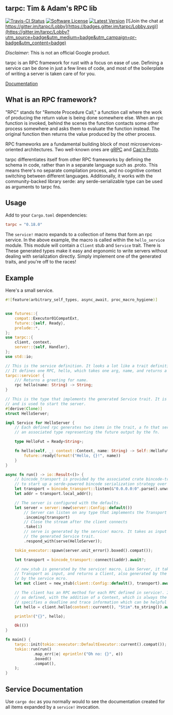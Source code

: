 ## tarpc: Tim & Adam's RPC lib
[![Travis-CI Status](https://travis-ci.org/google/tarpc.png?branch=master)](https://travis-ci.org/google/tarpc)
[![Software License](https://img.shields.io/badge/license-MIT-brightgreen.svg)](LICENSE)
[![Latest Version](https://img.shields.io/crates/v/tarpc.svg)](https://crates.io/crates/tarpc)
[![Join the chat at https://gitter.im/tarpc/Lobby](https://badges.gitter.im/tarpc/Lobby.svg)](https://gitter.im/tarpc/Lobby?utm_source=badge&utm_medium=badge&utm_campaign=pr-badge&utm_content=badge)

*Disclaimer*: This is not an official Google product.

tarpc is an RPC framework for rust with a focus on ease of use. Defining a
service can be done in just a few lines of code, and most of the boilerplate of
writing a server is taken care of for you.

[Documentation](https://docs.rs/crate/tarpc/)

## What is an RPC framework?
"RPC" stands for "Remote Procedure Call," a function call where the work of
producing the return value is being done somewhere else. When an rpc function is
invoked, behind the scenes the function contacts some other process somewhere
and asks them to evaluate the function instead. The original function then
returns the value produced by the other process.

RPC frameworks are a fundamental building block of most microservices-oriented
architectures. Two well-known ones are [gRPC](http://www.grpc.io) and
[Cap'n Proto](https://capnproto.org/).

tarpc differentiates itself from other RPC frameworks by defining the schema in code,
rather than in a separate language such as .proto. This means there's no separate compilation
process, and no cognitive context switching between different languages. Additionally, it
works with the community-backed library serde: any serde-serializable type can be used as
arguments to tarpc fns.

## Usage
Add to your `Cargo.toml` dependencies:

```toml
tarpc = "0.18.0"
```

The `service!` macro expands to a collection of items that form an
rpc service. In the above example, the macro is called within the
`hello_service` module. This module will contain a `Client` stub and `Service` trait.  There is
These generated types make it easy and ergonomic to write servers without dealing with serialization
directly. Simply implement one of the generated traits, and you're off to the
races!

## Example

Here's a small service.

```rust
#![feature(arbitrary_self_types, async_await, proc_macro_hygiene)]


use futures::{
    compat::Executor01CompatExt,
    future::{self, Ready},
    prelude::*,
};
use tarpc::{
    client, context,
    server::{self, Handler},
};
use std::io;

// This is the service definition. It looks a lot like a trait definition.
// It defines one RPC, hello, which takes one arg, name, and returns a String.
tarpc::service! {
    /// Returns a greeting for name.
    rpc hello(name: String) -> String;
}

// This is the type that implements the generated Service trait. It is the business logic
// and is used to start the server.
#[derive(Clone)]
struct HelloServer;

impl Service for HelloServer {
    // Each defined rpc generates two items in the trait, a fn that serves the RPC, and
    // an associated type representing the future output by the fn.

    type HelloFut = Ready<String>;

    fn hello(self, _: context::Context, name: String) -> Self::HelloFut {
        future::ready(format!("Hello, {}!", name))
    }
}

async fn run() -> io::Result<()> {
    // bincode_transport is provided by the associated crate bincode-transport. It makes it easy
    // to start up a serde-powered bincode serialization strategy over TCP.
    let transport = bincode_transport::listen(&"0.0.0.0:0".parse().unwrap())?;
    let addr = transport.local_addr();

    // The server is configured with the defaults.
    let server = server::new(server::Config::default())
        // Server can listen on any type that implements the Transport trait.
        .incoming(transport)
        // Close the stream after the client connects
        .take(1)
        // serve is generated by the service! macro. It takes as input any type implementing
        // the generated Service trait.
        .respond_with(serve(HelloServer));

    tokio_executor::spawn(server.unit_error().boxed().compat());

    let transport = bincode_transport::connect(&addr).await?;

    // new_stub is generated by the service! macro. Like Server, it takes a config and any
    // Transport as input, and returns a Client, also generated by the macro.
    // by the service mcro.
    let mut client = new_stub(client::Config::default(), transport).await?;

    // The client has an RPC method for each RPC defined in service!. It takes the same args
    // as defined, with the addition of a Context, which is always the first arg. The Context
    // specifies a deadline and trace information which can be helpful in debugging requests.
    let hello = client.hello(context::current(), "Stim".to_string()).await?;

    println!("{}", hello);

    Ok(())
}

fn main() {
    tarpc::init(tokio::executor::DefaultExecutor::current().compat());
    tokio::run(run()
            .map_err(|e| eprintln!("Oh no: {}", e))
            .boxed()
            .compat(),
    );
}
```

## Service Documentation

Use `cargo doc` as you normally would to see the documentation created for all
items expanded by a `service!` invocation.
